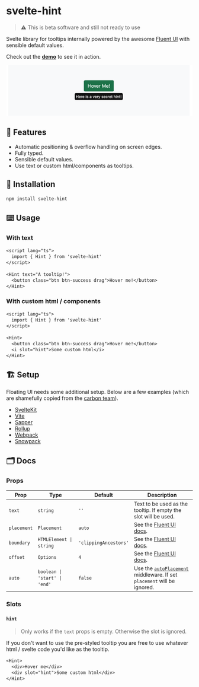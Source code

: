 # svelte-hint

> ⚠️ This is beta software and still not ready to use

Svelte library for tooltips internally powered by the awesome [Fluent UI](https://floating-ui.com/) with sensible default values.

Check out the **[demo](https://svelte-hint.pages.dev/)** to see it in action.

![Screenshot](.github/screen.png)

## 🌈 Features

- Automatic positioning & overflow handling on screen edges.
- Fully typed.
- Sensible default values.
- Use text or custom html/components as tooltips.

## 📀 Installation

```bash
npm install svelte-hint
```

## ⌨️ Usage

### With text

```svelte
<script lang="ts">
  import { Hint } from 'svelte-hint'
</script>

<Hint text="A tooltip!">
  <button class="btn btn-success drag">Hover me!</button>
</Hint>
```

### With custom html / components

```svelte
<script lang="ts">
  import { Hint } from 'svelte-hint'
</script>

<Hint>
  <button class="btn btn-success drag">Hover me!</button>
  <i slot="hint">Some custom html</i>
</Hint>
```

## 🏗 Setup

Floating UI needs some additional setup. Below are a few examples (which are shamefully copied from the [carbon team](https://github.com/carbon-design-system/carbon-charts/tree/master/packages/svelte#set-up)).

- [SvelteKit](https://github.com/cupcakearmy/svelte-hint/blob/main/SETUP.md#sveltekit)
- [Vite](https://github.com/cupcakearmy/svelte-hint/blob/main/SETUP.md#vite)
- [Sapper](https://github.com/cupcakearmy/svelte-hint/blob/main/SETUP.md#sapper)
- [Rollup](https://github.com/cupcakearmy/svelte-hint/blob/main/SETUP.md#rollup)
- [Webpack](https://github.com/cupcakearmy/svelte-hint/blob/main/SETUP.md#webpack)
- [Snowpack](https://github.com/cupcakearmy/svelte-hint/blob/main/SETUP.md#snowpack)

## 🗂 Docs

### Props

| Prop        | Type                          | Default               | Description                                                                                                           |
| ----------- | ----------------------------- | --------------------- | --------------------------------------------------------------------------------------------------------------------- |
| `text`      | `string`                      | `''`                  | Text to be used as the tooltip. If empty the slot will be used.                                                       |
| `placement` | `Placement`                   | `auto`                | See the [Fluent UI docs](https://floating-ui.com/docs/computePosition#placement).                                     |
| `boundary`  | `HTMLElement \| string`       | `'clippingAncestors'` | See the [Fluent UI docs](https://floating-ui.com/docs/detectOverflow#boundary).                                       |
| `offset`    | `Options`                     | `4`                   | See the [Fluent UI docs](https://floating-ui.com/docs/offset#options).                                                |
| `auto`      | `boolean \| 'start' \| 'end'` | `false`               | Use the [`autoPlacement`](https://floating-ui.com/docs/autoPlacement) middleware. If set `placement` will be ignored. |

### Slots

#### `hint`

> Only works if the `text` props is empty. Otherwise the slot is ignored.

If you don't want to use the pre-styled tooltip you are free to use whatever html / svelte code you'd like as the tooltip.

```svelte
<Hint>
  <div>Hover me</div>
  <div slot="hint">Some custom html</div>
</Hint>
```
